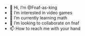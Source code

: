 - 👋 Hi, I’m @Fnaf-as-king
- 👀 I’m interested in video games
- 🌱 I’m currently learning math
- 💞️ I’m looking to collaborate on fnaf
- 📫 How to reach me with your hand

<!---
Fnaf-as-king/Fnaf-as-king is a ✨ special ✨ repository because its `README.md` (this file) appears on your GitHub profile.
You can click the Preview link to take a look at your changes.
--->

